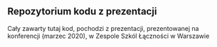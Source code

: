## Repozytorium kodu z prezentacji

Cały zawarty tutaj kod, pochodzi z prezentacji, prezentowanej na konferencji (marzec 2020), w Zespole Szkól Łączności w Warszawie
